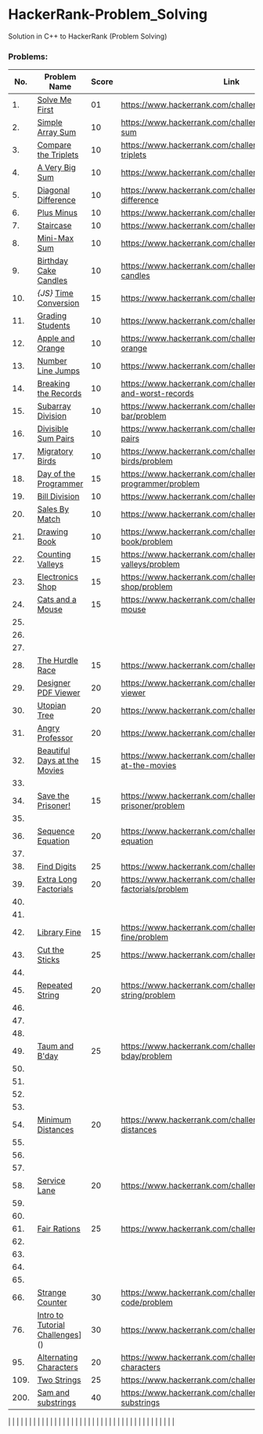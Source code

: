 # HackerRank-Problem_Solving
Solution in C++ to HackerRank (Problem Solving)

### Problems:

| No.  | Problem Name  | Score  | Link  |
| ------------ | ------------ | ------------ | ------------ |
| 1. | [Solve Me First](https://github.com/ViBRUS/HackerRank-Problem_Solving/blob/main/01_Solve_Me_First.cpp)  | 01  |  https://www.hackerrank.com/challenges/solve-me-first |
| 2.  | [Simple Array Sum](https://github.com/ViBRUS/HackerRank-Problem_Solving/blob/main/02_Simple-Array-Sum.cpp)  | 10  |  https://www.hackerrank.com/challenges/simple-array-sum |
|  3. | [Compare the Triplets](https://github.com/ViBRUS/HackerRank-Problem_Solving/blob/main/03_Compare-the-Triplets.cpp)  | 10  |  https://www.hackerrank.com/challenges/compare-the-triplets |
|  4. | [A Very Big Sum](https://github.com/ViBRUS/HackerRank-Problem_Solving/blob/main/04_A-Very-Big-Sum.cpp)  | 10  | https://www.hackerrank.com/challenges/a-very-big-sum  |
|  5. | [Diagonal Difference](https://github.com/ViBRUS/HackerRank-Problem_Solving/blob/main/05_Diagonal-Difference.cpp)  | 10  | https://www.hackerrank.com/challenges/diagonal-difference  |
| 6.  | [Plus Minus](https://github.com/ViBRUS/HackerRank-Problem_Solving/blob/main/06_Plus-Minus.cpp)  | 10  |  https://www.hackerrank.com/challenges/plus-minus |
|  7. | [Staircase](https://github.com/ViBRUS/HackerRank-Problem_Solving/blob/main/07_Staircase.cpp)  | 10  | https://www.hackerrank.com/challenges/staircase  |
| 8.  | [Mini-Max Sum](https://github.com/ViBRUS/HackerRank-Problem_Solving/blob/main/08_Mini-Max_Sum.cpp)  | 10  | https://www.hackerrank.com/challenges/mini-max-sum  |
| 9.  | [Birthday Cake Candles](https://github.com/ViBRUS/HackerRank-Problem_Solving/blob/main/09_Birthday-Cake-Candles.cpp)  | 10  |  https://www.hackerrank.com/challenges/birthday-cake-candles |
| 10.  | *{JS}* [Time Conversion](https://github.com/ViBRUS/HackerRank-Problem_Solving/blob/main/44_time_conversion.js)  | 15  | https://www.hackerrank.com/challenges/time-conversion  |
| 11.  | [Grading Students](https://github.com/ViBRUS/HackerRank-Problem_Solving/blob/main/10_Grading-Students.cpp)  | 10  | https://www.hackerrank.com/challenges/grading  |
| 12.  | [Apple and Orange](https://github.com/ViBRUS/HackerRank-Problem_Solving/blob/main/11_Apple-and-Orange.cpp) |  10 | https://www.hackerrank.com/challenges/apple-and-orange  |
| 13.  | [Number Line Jumps](https://github.com/ViBRUS/HackerRank-Problem_Solving/blob/main/32_Number_Line_Jumps.cpp)  | 10  | https://www.hackerrank.com/challenges/kangaroo/problem  |
| 14.  | [Breaking the Records](https://github.com/ViBRUS/HackerRank-Problem_Solving/blob/main/12_Breaking-the-Records.cpp)  | 10  | https://www.hackerrank.com/challenges/breaking-best-and-worst-records  |
| 15.  | [Subarray Division](https://github.com/ViBRUS/HackerRank-Problem_Solving/blob/main/33_Subarray-Division.cpp)  | 10  | https://www.hackerrank.com/challenges/the-birthday-bar/problem  |
| 16.  | [Divisible Sum Pairs](https://github.com/ViBRUS/HackerRank-Problem_Solving/blob/main/13_Divisible-Sum-Pairs.cpp)  | 10  | https://www.hackerrank.com/challenges/divisible-sum-pairs  |
| 17.  | [Migratory Birds](https://github.com/ViBRUS/HackerRank-Problem_Solving/blob/main/34_Migratory-Birds.cpp)  | 10  | https://www.hackerrank.com/challenges/migratory-birds/problem  |
| 18.  | [Day of the Programmer](https://github.com/ViBRUS/HackerRank-Problem_Solving/blob/main/35_Day-of-the-Programmer.cpp)  | 15  | https://www.hackerrank.com/challenges/day-of-the-programmer/problem  |
| 19.  | [Bill Division](https://github.com/ViBRUS/HackerRank-Problem_Solving/blob/main/31_Bill-Division.cpp)  | 10  | https://www.hackerrank.com/challenges/bon-appetit  |
| 20.  | [Sales By Match](https://github.com/ViBRUS/HackerRank-Problem_Solving/blob/main/14_Sales-By-Match.cpp)  | 10  | https://www.hackerrank.com/challenges/sock-merchant  |
| 21.  | [Drawing Book](https://github.com/ViBRUS/HackerRank-Problem_Solving/blob/main/37_Drawing-Book.cpp)  | 10  | https://www.hackerrank.com/challenges/drawing-book/problem  |
| 22.  | [Counting Valleys](https://github.com/ViBRUS/HackerRank-Problem_Solving/blob/main/36_counting-valleys.cpp)  | 15  | https://www.hackerrank.com/challenges/counting-valleys/problem  |
| 23.  | [Electronics Shop](https://github.com/ViBRUS/HackerRank-Problem_Solving/blob/main/38_electronics-shop.cpp)  | 15  | https://www.hackerrank.com/challenges/electronics-shop/problem  |
| 24.  | [Cats and a Mouse](https://github.com/ViBRUS/HackerRank-Problem_Solving/blob/main/15_Cats-and-a-Mouse.cpp)  | 15  | https://www.hackerrank.com/challenges/cats-and-a-mouse  |
| 25.  |   |   |   |
| 26.  |   |   |   |
| 27.  |   |   |   |
| 28.  | [The Hurdle Race](https://github.com/ViBRUS/HackerRank-Problem_Solving/blob/main/16_The-Hurdle-Race.cpp)  |  15 |  https://www.hackerrank.com/challenges/the-hurdle-race |
| 29.  | [Designer PDF Viewer](https://github.com/ViBRUS/HackerRank-Problem_Solving/blob/main/17_Designer-PDF-Viewer.cpp)  | 20  | https://www.hackerrank.com/challenges/designer-pdf-viewer  |
| 30.  | [Utopian Tree](https://github.com/ViBRUS/HackerRank-Problem_Solving/blob/main/18_Utopian-tree.cpp)  | 20  | https://www.hackerrank.com/challenges/utopian-tree  |
| 31.  | [Angry Professor](https://github.com/ViBRUS/HackerRank-Problem_Solving/blob/main/19_Angry-Professor.cpp)  | 20  |  https://www.hackerrank.com/challenges/angry-professor |
| 32.  | [Beautiful Days at the Movies](https://github.com/ViBRUS/HackerRank-Problem_Solving/blob/main/20_Beautiful-Days-at-the-Movies.cpp  )  | 15  |  https://www.hackerrank.com/challenges/beautiful-days-at-the-movies |
| 33.  |   |   |   |
| 34.  | [Save the Prisoner!](https://github.com/ViBRUS/HackerRank-Problem_Solving/blob/main/39_save-the-prisoner.cpp)  | 15  | https://www.hackerrank.com/challenges/save-the-prisoner/problem  |
| 35.  |   |   |   |
| 36.  | [Sequence Equation](https://github.com/ViBRUS/HackerRank-Problem_Solving/blob/main/21_Sequence-Equation.cpp)  | 20  |  https://www.hackerrank.com/challenges/permutation-equation |
| 37.  |   |   |   |
| 38.  | [Find Digits](https://github.com/ViBRUS/HackerRank-Problem_Solving/blob/main/22_Find_Digits.cpp)  |  25 | https://www.hackerrank.com/challenges/find-digits  |
| 39.  | [Extra Long Factorials](https://github.com/ViBRUS/HackerRank-Problem_Solving/blob/main/42_extra-long-factorials.cpp)  | 20  | https://www.hackerrank.com/challenges/extra-long-factorials/problem  |
| 40.  |   |   |   |
| 41.  |   |   |   |
| 42.  | [Library Fine](https://github.com/ViBRUS/HackerRank-Problem_Solving/blob/main/40_library-fine.cpp)  | 15  | https://www.hackerrank.com/challenges/library-fine/problem  |
| 43.  | [Cut the Sticks](https://github.com/ViBRUS/HackerRank-Problem_Solving/blob/main/23_Cut-the-sticks.cpp)  |  25 | https://www.hackerrank.com/challenges/cut-the-sticks  |
| 44.  |   |   |   |
| 45.  | [Repeated String](https://github.com/ViBRUS/HackerRank-Problem_Solving/blob/main/41_repeated-string.cpp)  | 20  | https://www.hackerrank.com/challenges/repeated-string/problem  |
| 46.  |   |   |   |
| 47.  |   |   |   |
| 48.  |   |   |   |
| 49.  | [Taum and B'day]()  | 25  | https://www.hackerrank.com/challenges/taum-and-bday/problem  |
| 50.  |   |   |   |
| 51.  |   |   |   |
| 52.  |   |   |   |
| 53.  |   |   |   |
| 54.  | [Minimum Distances](https://github.com/ViBRUS/HackerRank-Problem_Solving/blob/main/24_Minimum-Distances.cpp)  | 20  | https://www.hackerrank.com/challenges/minimum-distances  |
| 55.  |   |   |   |
| 56.  |   |   |   |
| 57.  |   |   |   |
| 58.  | [Service Lane](https://github.com/ViBRUS/HackerRank-Problem_Solving/blob/main/25_Service-Lane.cpp)  | 20  |  https://www.hackerrank.com/challenges/service-lane |
| 59.  |   |   |   |
| 60.  |   |   |   |
| 61.  | [Fair Rations](https://github.com/ViBRUS/HackerRank-Problem_Solving/blob/main/26_Fair-Rations.cpp)  | 25  | https://www.hackerrank.com/challenges/fair-rations  |
| 62.  |   |   |   |
| 63.  |   |   |   |
| 64.  |   |   |   |
| 65.  |   |   |   |
| 66.  | [Strange Counter](https://github.com/ViBRUS/HackerRank-Problem_Solving/blob/main/43_strange-code.cpp)  | 30  | https://www.hackerrank.com/challenges/strange-code/problem  |
| 76.  | [Intro to Tutorial Challenges](https://github.com/ViBRUS/HackerRank-Problem_Solving/blob/main/27_Intro-to-Tutorial-Challenges.cpp)]()  | 30  |  https://www.hackerrank.com/challenges/tutorial-intro |
| 95.  | [Alternating Characters](https://github.com/ViBRUS/HackerRank-Problem_Solving/blob/main/28_Alternating-Characters.cpp)  | 20  | https://www.hackerrank.com/challenges/alternating-characters  |
| 109.  | [Two Strings](https://github.com/ViBRUS/HackerRank-Problem_Solving/blob/main/29_Two-Strings.cpp)  | 25  | https://www.hackerrank.com/challenges/two-strings  |
| 200.  | [Sam and substrings](https://github.com/ViBRUS/HackerRank-Problem_Solving/blob/main/30_Sam_and_substrings.cpp) | 40  | https://www.hackerrank.com/challenges/sam-and-substrings  |

|   |   |   |   |
|   |   |   |   |
|   |   |   |   |
|   |   |   |   |
|   |   |   |   |
|   |   |   |   |
|   |   |   |   |
|   |   |   |   |

